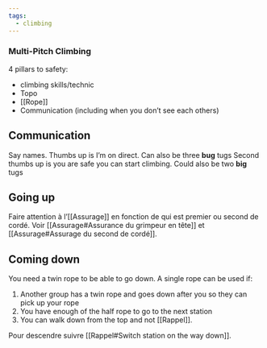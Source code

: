 ```yaml
---
tags:
  - climbing
---
```

### Multi-Pitch Climbing

4 pillars to safety:

* climbing skills/technic
* Topo
* [[Rope]]
* Communication (including when you don’t see each others)

## Communication

Say names.
Thumbs up is I’m on direct. Can also be three **bug** tugs 
Second thumbs up is you are safe you can start climbing.
Could also be two **big** tugs

## Going up

Faire attention à l’[[Assurage]] en fonction de qui est premier ou second de cordé.
Voir [[Assurage#Assurance du grimpeur en tête]] et [[Assurage#Assurage du second de cordé]].

## Coming down

You need a twin rope to be able to go down.
A single rope can be used if:

1. Another group has a twin rope and goes down after you so they can pick up your rope
2. You have enough of the half rope to go to the next station
3. You can walk down from the top and not [[Rappel]].

Pour descendre suivre [[Rappel#Switch station on the way down]].